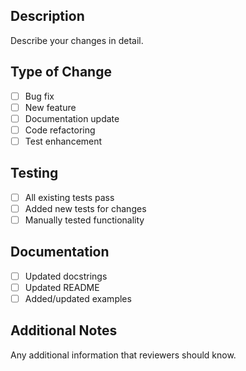## Description
Describe your changes in detail.

## Type of Change
- [ ] Bug fix
- [ ] New feature
- [ ] Documentation update
- [ ] Code refactoring
- [ ] Test enhancement

## Testing
- [ ] All existing tests pass
- [ ] Added new tests for changes
- [ ] Manually tested functionality

## Documentation
- [ ] Updated docstrings
- [ ] Updated README
- [ ] Added/updated examples

## Additional Notes
Any additional information that reviewers should know.
